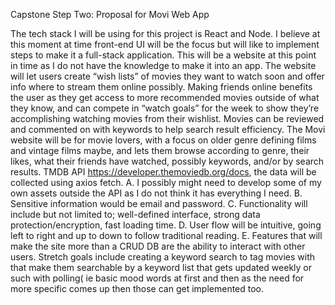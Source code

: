 Capstone Step Two: Proposal for Movi Web App

The tech stack I will be using for this project is React and Node.
I believe at this moment at time front-end UI will be the focus but will like to implement steps to make it a full-stack application.
This will be a website at this point in time as I do not have the knowledge to make it into an app.
The website will let users create “wish lists” of movies they want to watch soon and offer info where to stream them online possibly.  Making friends online benefits the user as they get access to more recommended movies outside of what they know, and can compete in “watch goals” for the week to show they’re accomplishing watching movies from their wishlist.  Movies can be reviewed and commented on with keywords to help search result efficiency.
The Movi website will be for movie lovers, with a focus on older genre defining films and vintage films maybe, and lets them browse according to genre, their likes, what their friends have watched, possibly keywords, and/or by search results.
TMDB API https://developer.themoviedb.org/docs, the data will be collected using axios fetch.
A. I possibly might need to develop some of my own assets outside the API as I do not think it has everything I need.
B. Sensitive information would be email and password.
C. Functionality will include but not limited to; well-defined interface, strong data protection/encryption, fast loading time.
D. User flow will be intuitive, going left to right and up to down to follow traditional reading.
E. Features that will make the site more than a CRUD DB are the ability to interact with other users.  Stretch goals include creating a keyword search to tag movies with that make them searchable by a keyword list that gets updated weekly or such with polling( ie basic mood words at first and then as the need for more specific comes up then those can get implemented too.


